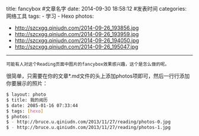 title: fancybox #文章名字
date: 2014-09-30 18:58:12 #发表时间
categories: 网络工具
tags: 
     - 学习
     - Hexo
photos: 
- http://szcxgg.qiniudn.com/2014-09-26_193856.jpg
- http://szcxgg.qiniudn.com/2014-09-26_193959.jpg
- http://szcxgg.qiniudn.com/2014-09-26_194050.jpg
- http://szcxgg.qiniudn.com/2014-09-26_195047.jpg
---
    可能有人对这个Reading页面中图片的fancybox效果感兴趣，这个是怎么做的呢。
很简单，只需要在你的文章*.md文件的头上添加photos项即可，然后一行行添加你要展示的照片：

<!--more-->

``` bash
$ layout: photo
$ title: 我的阅历
$ date: 2085-01-16 07:33:44
$ tags: [hexo]
$ photos:
$ - http://bruce.u.qiniudn.com/2013/11/27/reading/photos-0.jpg
$ - http://bruce.u.qiniudn.com/2013/11/27/reading/photos-1.jpg
```